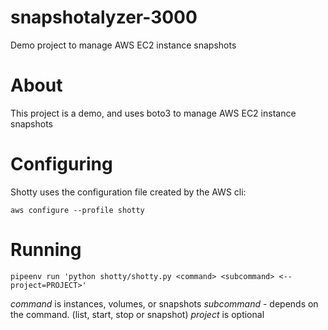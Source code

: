 # snapshotalyzer-3000

Demo project to manage AWS EC2 instance snapshots

# About

This project is a demo, and uses boto3 to manage AWS EC2 instance snapshots

# Configuring

Shotty uses the configuration file created by the AWS cli:

`aws configure --profile shotty`

# Running

`pipeenv run 'python shotty/shotty.py <command> <subcommand> <--project=PROJECT>'`

*command* is instances, volumes, or snapshots
*subcommand* - depends on the command. (list, start, stop or snapshot)
*project* is optional
